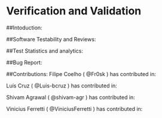 # Verification and Validation

##Intoduction:


##Software Testability and Reviews:


##Test Statistics and analytics:



##Bug Report:


##Contributions:
Filipe Coelho ( @Fr0sk ) has contributed in:

Luís Cruz ( @Luis-bcruz ) has contributed in:

Shivam Agrawal ( @shivam-agr ) has contributed in:

Vinicius Ferretti ( @ViniciusFerretti ) has contributed in:
